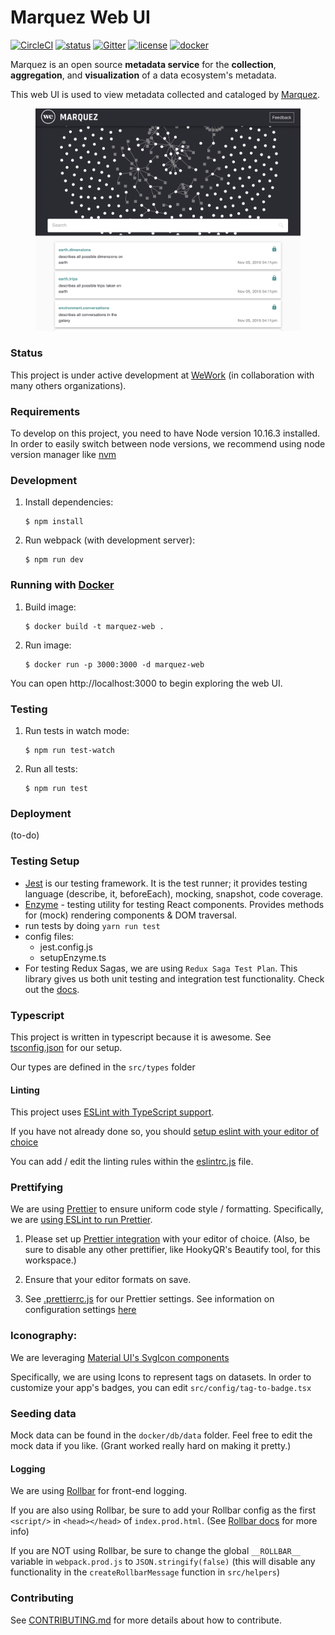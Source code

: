 # Marquez Web UI

[![CircleCI](https://circleci.com/gh/MarquezProject/marquez-web/tree/master.svg?style=shield)](https://circleci.com/gh/MarquezProject/marquez-web/tree/master)
[![status](https://img.shields.io/badge/status-WIP-yellow.svg)](#status)
[![Gitter](https://badges.gitter.im/Join%20Chat.svg)](https://gitter.im/marquez-project/community)
[![license](https://img.shields.io/badge/license-Apache_2.0-blue.svg)](https://raw.githubusercontent.com/MarquezProject/marquez/master/LICENSE)
[![docker](https://img.shields.io/badge/docker-hub-blue.svg?style=flat)](https://hub.docker.com/r/marquezproject/marquez-web)

Marquez is an open source **metadata service** for the **collection**, **aggregation**, and **visualization** of a data ecosystem's metadata.

This web UI is used to view metadata collected and cataloged by [Marquez](https://github.com/MarquezProject/marquez).

<figure align="center">
  <img src="./docs/images/preview.png">
</figure>

### Status

This project is under active development at [WeWork](https://www.we.co) (in collaboration with many others organizations).

### Requirements

To develop on this project, you need to have Node version 10.16.3 installed. In order to easily switch between node versions, we recommend using node version manager like [nvm](https://github.com/nvm-sh/nvm/blob/master/README.md)

### Development

1. Install dependencies:

   ```
   $ npm install
   ```

2. Run webpack (with development server):

   ```
   $ npm run dev
   ```

### Running with [Docker](./Dockerfile)

1. Build image:

   ```
   $ docker build -t marquez-web .
   ```

2. Run image:

   ```
   $ docker run -p 3000:3000 -d marquez-web
   ```

You can open http://localhost:3000 to begin exploring the web UI.

### Testing

1. Run tests in watch mode:

   ```
   $ npm run test-watch
   ```

2. Run all tests:

   ```
   $ npm run test
   ```

### Deployment

(to-do)

### Testing Setup

- [Jest](https://jestjs.io/en/) is our testing framework. It is the test runner; it provides testing language (describe, it, beforeEach), mocking, snapshot, code coverage.
- [Enzyme](https://github.com/airbnb/enzyme) - testing utility for testing React components. Provides methods for (mock) rendering components & DOM traversal.
- run tests by doing `yarn run test`
- config files:
  - jest.config.js
  - setupEnzyme.ts
- For testing Redux Sagas, we are using `Redux Saga Test Plan`. This library gives us both unit testing and integration test functionality. Check out the [docs](http://redux-saga-test-plan.jeremyfairbank.com/).

### Typescript

This project is written in typescript because it is awesome. See [tsconfig.json](tsconfig.json) for our setup.

Our types are defined in the `src/types` folder

#### Linting

This project uses [ESLint with TypeScript support](https://github.com/typescript-eslint/typescript-eslint).

If you have not already done so, you should [setup eslint with your editor of choice](https://eslint.org/docs/user-guide/integrations)

You can add / edit the linting rules within the [eslintrc.js](eslintrc.js) file.

### Prettifying

We are using [Prettier](https://prettier.io/docs/en/install.html) to ensure uniform code style / formatting. Specifically, we are [using ESLint to run Prettier](https://prettier.io/docs/en/integrating-with-linters.html).

1. Please set up [Prettier integration](https://prettier.io/docs/en/editors.html) with your editor of choice. (Also, be sure to disable any other prettifier, like HookyQR's Beautify tool, for this workspace.)

2. Ensure that your editor formats on save.

3. See [.prettierrc.js](.prettierrc.js) for our Prettier settings. See information on configuration settings [here](https://prettier.io/docs/en/configuration.html)

### Iconography:

We are leveraging [Material UI's SvgIcon components](https://material-ui.com/components/icons/#svg-icons)

Specifically, we are using Icons to represent tags on datasets. In order to customize your app's badges, you can edit `src/config/tag-to-badge.tsx`

### Seeding data

Mock data can be found in the `docker/db/data` folder.
Feel free to edit the mock data if you like. (Grant worked really hard on making it pretty.)

#### Logging

We are using [Rollbar](https://rollbar.com/WeWork/Marquez-UI/) for front-end logging.

If you are also using Rollbar, be sure to add your Rollbar config as the first `<script/>` in `<head></head>` of `index.prod.html`. (See [Rollbar docs](https://docs.rollbar.com/docs/browser-js) for more info)

If you are NOT using Rollbar, be sure to change the global `__ROLLBAR__` variable in `webpack.prod.js` to `JSON.stringify(false)` (this will disable any functionality in the `createRollbarMessage` function in `src/helpers`)

### Contributing

See [CONTRIBUTING.md](https://github.com/MarquezProject/marquez-web/blob/master/CONTRIBUTING.md) for more details about how to contribute.
